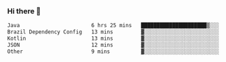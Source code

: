 ### Hi there 👋

<!--START_SECTION:waka-->

```txt
Java                       6 hrs 25 mins   █████████████████████▒░░░   85.61 %
Brazil Dependency Config   13 mins         ▓░░░░░░░░░░░░░░░░░░░░░░░░   02.99 %
Kotlin                     13 mins         ▓░░░░░░░░░░░░░░░░░░░░░░░░   02.97 %
JSON                       12 mins         ▓░░░░░░░░░░░░░░░░░░░░░░░░   02.86 %
Other                      9 mins          ▓░░░░░░░░░░░░░░░░░░░░░░░░   02.09 %
```

<!--END_SECTION:waka-->

<!--
**jerry-shao/jerry-shao** is a ✨ _special_ ✨ repository because its `README.md` (this file) appears on your GitHub profile.

Here are some ideas to get you started:

- 🔭 I’m currently working on ...
- 🌱 I’m currently learning ...
- 👯 I’m looking to collaborate on ...
- 🤔 I’m looking for help with ...
- 💬 Ask me about ...
- 📫 How to reach me: ...
- 😄 Pronouns: ...
- ⚡ Fun fact: ...
-->
